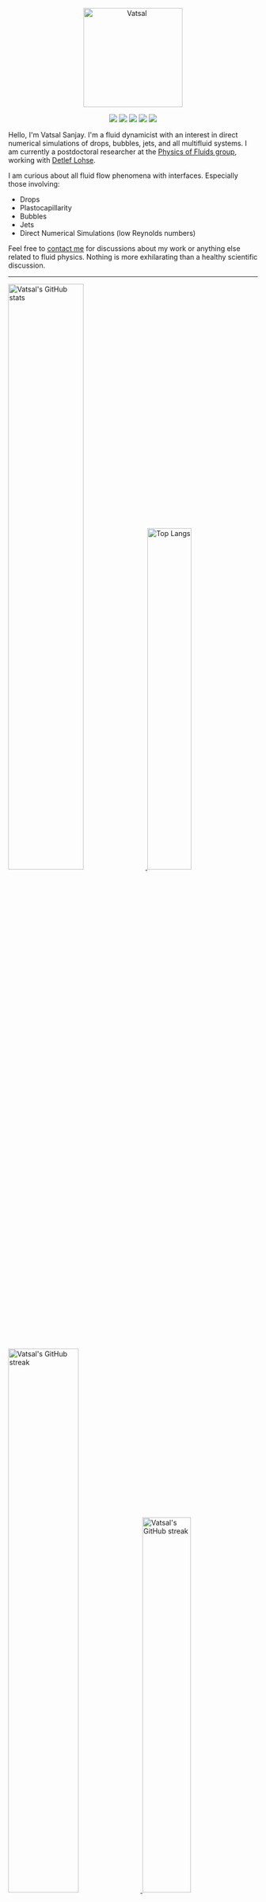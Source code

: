<center>

[<img alt="Vatsal" width="200px" src="https://www.dropbox.com/s/dxyybgtblo8er6h/Logo_Vatsal_Vector.png?raw=1">](https://www.vatsalsanjay.com)

[<img src="https://img.shields.io/badge/googlescholar-4285F4?&style=for-the-badge&logo=googlescholar&logoColor=white">](https://scholar.google.com/citations?hl=en&user=67aQviYAAAAJ)
[<img src="https://img.shields.io/static/v1.svg?&style=for-the-badge&logo=ResearchGate&label=&message=ResearchGate&logoColor=white&color=green">](https://www.researchgate.net/profile/Vatsal-Sanjay-2)
[<img src="https://img.shields.io/badge/twitter-1DA1F2?&style=for-the-badge&logo=twitter&logoColor=white">](https://twitter.com/VatsalSanjay)
[<img src="https://img.shields.io/badge/linkedin-0A66C2?&style=for-the-badge&logo=linkedin">](https://www.linkedin.com/in/vatsalsanjay/)
[<img src="https://img.shields.io/badge/orcid-A6CE39?&style=for-the-badge&logo=orcid&logoColor=white">](https://orcid.org/0000-0002-4293-6099)

</center>

Hello, I'm Vatsal Sanjay. I'm a fluid dynamicist with an interest in direct numerical simulations of drops, bubbles, jets, and all multifluid systems. I am currently a postdoctoral researcher at the [Physics of Fluids group](https://pof.tnw.utwente.nl), working with [Detlef Lohse](https://en.wikipedia.org/wiki/Detlef_Lohse). 

I am curious about all fluid flow phenomena with interfaces. Especially those involving:

- Drops
- Plastocapillarity
- Bubbles
- Jets
- Direct Numerical Simulations (low Reynolds numbers)

Feel free to [contact me](mailto:contact@vatsalsanjay.com) for discussions about my work or anything else related to fluid physics. Nothing is more exhilarating than a healthy scientific discussion.

<!-- ![Vatsal's GitHub stats](https://github-readme-stats-xi-wine-74.vercel.app/api?username=VatsalSy&show_icons=true&theme=vision-friendly-dark)

![Top Langs](https://github-readme-stats-xi-wine-74.vercel.app/api/top-langs/?username=VatsalSy&layout=compact&theme=vision-friendly-dark) -->

---

  <a href="https://github.com/VatsalSy" target="_blank">
    <picture>
      <source media="(prefers-color-scheme: dark)" srcset="https://cust-github-readme-stats.vercel.app/api?username=VatsalSy&show_icons=true&theme=vision-friendly-dark" width="55%" height="auto">
      <img alt="Vatsal's GitHub stats" src="https://cust-github-readme-stats.vercel.app/api?username=VatsalSy&show_icons=true&theme=solarized-light&hide_border=true" width="55%" height="auto">
    </picture>
  </a>
  <a href="https://github.com/VatsalSy" target="_blank">
    <picture>
      <source media="(prefers-color-scheme: dark)" srcset="https://cust-github-readme-stats.vercel.app/api/top-langs/?username=VatsalSy&layout=compact&theme=vision-friendly-dark" width="42%" height="auto">
      <img alt="Top Langs" src="https://cust-github-readme-stats.vercel.app/api/top-langs/?username=VatsalSy&layout=compact&theme=solarized-light&hide_border=true" width="42%" height="auto">
    </picture>
  </a>

  <a href="https://github.com/VatsalSy" target="_blank">
    <picture>
      <source media="(prefers-color-scheme: dark)" srcset="https://github-readme-streak-stats-delta-lovat.vercel.app/?user=VatsalSy&theme=vision-friendly-dark" width="53%" height="auto">
      <img alt="Vatsal's GitHub streak" src="https://github-readme-streak-stats-delta-lovat.vercel.app/?user=VatsalSy&theme=solarized-light&hide_border=true" width="53%" height="auto">
    </picture>
  </a>

  <a href="https://www.youtube.com/@VatsalSanjay" target="_blank">
    <picture>
      <source media="(prefers-color-scheme: dark)" srcset="https://cust-youtube-stats-card.vercel.app/api?channelid=UC-eTdHrAM_eQrWOtNLoT19w&theme=vision_friendly_dark&cache_seconds=0" width="44%" height="auto">
      <img alt="Vatsal's GitHub streak" src="https://cust-youtube-stats-card.vercel.app/api?channelid=UC-eTdHrAM_eQrWOtNLoT19w&theme=solarized_light&hide_border=true" width="44%" height="auto">
    </picture>
 </a>

---

### :zap: Recent Activity

<!--START_SECTION:activity-->
1. 🎉 Merged PR [#2](https://github.com/comphy-lab/Viscoelastic-pizza/pull/2) in [comphy-lab/Viscoelastic-pizza](https://github.com/comphy-lab/Viscoelastic-pizza)
2. 💪 Opened PR [#2](https://github.com/comphy-lab/Viscoelastic-pizza/pull/2) in [comphy-lab/Viscoelastic-pizza](https://github.com/comphy-lab/Viscoelastic-pizza)
3. 🎉 Merged PR [#1](https://github.com/comphy-lab/Viscoelastic-pizza/pull/1) in [comphy-lab/Viscoelastic-pizza](https://github.com/comphy-lab/Viscoelastic-pizza)
4. 💪 Opened PR [#1](https://github.com/comphy-lab/Viscoelastic-pizza/pull/1) in [comphy-lab/Viscoelastic-pizza](https://github.com/comphy-lab/Viscoelastic-pizza)
5. 🚀 Published release [🌊 v2.0.1: ElastoFlow - Complete 2D/3D Viscoelastic Framework](https://github.com/comphy-lab/Viscoelastic3D/releases/tag/v2.0.1) in [comphy-lab/Viscoelastic3D](https://github.com/comphy-lab/Viscoelastic3D)
<!--END_SECTION:activity-->
---

### Hi there 👋
<p align="left"> <img src="https://komarev.com/ghpvc/?username=VatsalSy&label=Profile%20views&color=orange&style=for-the-badge" alt="VatsalSy" /> </p>

---
### :zap: More statistics

<!--START_SECTION:waka-->
![Code Time](http://img.shields.io/badge/Code%20Time-528%20hrs%2030%20mins-blue)

![Lines of code](https://img.shields.io/badge/From%20Hello%20World%20I%27ve%20Written-39.9%20million%20lines%20of%20code-blue)

**🐱 My GitHub Data** 

> 📦 3.4 MB Used in GitHub's Storage 
 > 
> 🏆 1,050 Contributions in the Year 2024
 > 
> 🚫 Not Opted to Hire
 > 
> 📜 78 Public Repositories 
 > 
> 🔑 46 Private Repositories 
 > 
**I'm an Early 🐤** 

```text
🌞 Morning                1010 commits        ███████░░░░░░░░░░░░░░░░░░   27.40 % 
🌆 Daytime                1012 commits        ███████░░░░░░░░░░░░░░░░░░   27.46 % 
🌃 Evening                1178 commits        ████████░░░░░░░░░░░░░░░░░   31.96 % 
🌙 Night                  486 commits         ███░░░░░░░░░░░░░░░░░░░░░░   13.19 % 
```
📅 **I'm Most Productive on Sunday** 

```text
Monday                   415 commits         ███░░░░░░░░░░░░░░░░░░░░░░   11.26 % 
Tuesday                  595 commits         ████░░░░░░░░░░░░░░░░░░░░░   16.14 % 
Wednesday                619 commits         ████░░░░░░░░░░░░░░░░░░░░░   16.79 % 
Thursday                 383 commits         ███░░░░░░░░░░░░░░░░░░░░░░   10.39 % 
Friday                   365 commits         ██░░░░░░░░░░░░░░░░░░░░░░░   09.90 % 
Saturday                 544 commits         ████░░░░░░░░░░░░░░░░░░░░░   14.76 % 
Sunday                   765 commits         █████░░░░░░░░░░░░░░░░░░░░   20.75 % 
```


📊 **This Week I Spent My Time On** 

```text
🕑︎ Time Zone: Europe/Amsterdam

💬 Programming Languages: 
Other                    17 hrs 7 mins       ███████░░░░░░░░░░░░░░░░░░   27.86 % 
C                        14 hrs 51 mins      ██████░░░░░░░░░░░░░░░░░░░   24.19 % 
Git                      10 hrs 12 mins      ████░░░░░░░░░░░░░░░░░░░░░   16.60 % 
Shell                    8 hrs 22 mins       ███░░░░░░░░░░░░░░░░░░░░░░   13.62 % 
Python                   4 hrs 19 mins       ██░░░░░░░░░░░░░░░░░░░░░░░   07.04 % 

🔥 Editors: 
Safari                   33 hrs 44 mins      ██████████████░░░░░░░░░░░   54.91 % 
Warp                     13 hrs 36 mins      ██████░░░░░░░░░░░░░░░░░░░   22.16 % 
Cursor                   12 hrs 7 mins       █████░░░░░░░░░░░░░░░░░░░░   19.73 % 
AdobeIllustrator2025     58 mins             ░░░░░░░░░░░░░░░░░░░░░░░░░   01.57 % 
Notes                    24 mins             ░░░░░░░░░░░░░░░░░░░░░░░░░   00.66 % 

🐱‍💻 Projects: 
Research misc,           37 hrs 29 mins      ███████████████░░░░░░░░░░   61.02 % 
GitHub management        5 hrs 10 mins       ██░░░░░░░░░░░░░░░░░░░░░░░   08.42 % 
Viscoelastic-pizza       3 hrs 44 mins       ██░░░░░░░░░░░░░░░░░░░░░░░   06.09 % 
Viscoelastic3D           1 hr 18 mins        █░░░░░░░░░░░░░░░░░░░░░░░░   02.12 % 
VatsalSy/VatsalSy?tab=rea1 hr 14 mins        █░░░░░░░░░░░░░░░░░░░░░░░░   02.03 % 

💻 Operating System: 
Mac                      61 hrs 26 mins      █████████████████████████   100.00 % 
```

**I Mostly Code in TeX** 

```text
C                        38 repos            ███████░░░░░░░░░░░░░░░░░░   27.34 % 
MATLAB                   12 repos            ██░░░░░░░░░░░░░░░░░░░░░░░   08.63 % 
JavaScript               2 repos             ░░░░░░░░░░░░░░░░░░░░░░░░░   01.44 % 
TypeScript               2 repos             ░░░░░░░░░░░░░░░░░░░░░░░░░   01.44 % 
PHP                      1 repo              ░░░░░░░░░░░░░░░░░░░░░░░░░   00.72 % 
```




 Last Updated on 05/11/2024 08:26:18 UTC
<!--END_SECTION:waka-->
---

[![Vatsal's github activity graph](https://cust-github-readme-activity-graph-yfn1.vercel.app/graph?username=VatsalSy&theme=github-compact&&area=true&hide_border=true&hide_title=true&days=42)](https://github.com/VatsalSy)

<div align="center">
  <a href="https://next.ossinsight.io/widgets/official/analyze-user-contribution-time-distribution?user_id=17101345&period=all_times" target="_blank">
    <picture>
      <source media="(prefers-color-scheme: dark)" srcset="https://next.ossinsight.io/widgets/official/analyze-user-contribution-time-distribution/thumbnail.png?user_id=17101345&period=all_times&image_size=auto&color_scheme=dark" width="721" height="auto">
      <img alt="Contribution Time Distribution of @VatsalSy" src="https://next.ossinsight.io/widgets/official/analyze-user-contribution-time-distribution/thumbnail.png?user_id=17101345&period=all_times&image_size=auto&color_scheme=light" width="721" height="auto">
    </picture>
  </a>
</div>


---
<!-- my-badges start -->
<h4><a href="https://github.com/my-badges/my-badges">My Badges</a></h4>

<a href="my-badges/a-commit.md"><img src="https://my-badges.github.io/my-badges/a-commit.png" alt="One of my commit sha starts with &quot;a&quot;." title="One of my commit sha starts with &quot;a&quot;." width="64"></a>
<a href="my-badges/ab-commit.md"><img src="https://my-badges.github.io/my-badges/ab-commit.png" alt="One of my commit sha starts with &quot;ab&quot;." title="One of my commit sha starts with &quot;ab&quot;." width="64"></a>
<a href="my-badges/chore-commit.md"><img src="https://my-badges.github.io/my-badges/chore-commit.png" alt="I did a little housekeeping! 🧹" title="I did a little housekeeping! 🧹" width="64"></a>
<a href="my-badges/covid-19.md"><img src="https://my-badges.github.io/my-badges/covid-19.png" alt="I rolled before Covid-19: Survivor of the Great TP Shortage" title="I rolled before Covid-19: Survivor of the Great TP Shortage" width="64"></a>
<a href="my-badges/delorean.md"><img src="https://my-badges.github.io/my-badges/delorean.png" alt="I committed on the day Doctor Emmett Brown invented the flux capacitor!" title="I committed on the day Doctor Emmett Brown invented the flux capacitor!" width="64"></a>
<a href="my-badges/epic-commit.md"><img src="https://my-badges.github.io/my-badges/epic-commit.png" alt="I made an epic commit with a message over 500 chars." title="I made an epic commit with a message over 500 chars." width="64"></a>
<a href="my-badges/favorite-word.md"><img src="https://my-badges.github.io/my-badges/favorite-word.png" alt="My favorite word is &quot;the&quot;." title="My favorite word is &quot;the&quot;." width="64"></a>
<a href="my-badges/github-anniversary-5.md"><img src="https://my-badges.github.io/my-badges/github-anniversary-5.png" alt="I joined GitHub 5 years ago." title="I joined GitHub 5 years ago." width="64"></a>
<a href="my-badges/mass-delete-commit.md"><img src="https://my-badges.github.io/my-badges/mass-delete-commit.png" alt="When I delete code, I delete a lot." title="When I delete code, I delete a lot." width="64"></a>
<a href="my-badges/mass-delete-commit-10k.md"><img src="https://my-badges.github.io/my-badges/mass-delete-commit-10k.png" alt="When I delete code, I delete a lot." title="When I delete code, I delete a lot." width="64"></a>
<a href="my-badges/polite-coder.md"><img src="https://my-badges.github.io/my-badges/polite-coder.png" alt="I am a polite coder." title="I am a polite coder." width="64"></a>
<a href="my-badges/public-keys-4.md"><img src="https://my-badges.github.io/my-badges/public-keys-4.png" alt="I have four public keys" title="I have four public keys" width="64"></a>
<a href="my-badges/stars-100.md"><img src="https://my-badges.github.io/my-badges/stars-100.png" alt="I collected 100 stars." title="I collected 100 stars." width="64"></a>
<a href="my-badges/sleepy-coder.md"><img src="https://my-badges.github.io/my-badges/sleepy-coder.png" alt="I am a sleepy coder." title="I am a sleepy coder." width="64"></a>
<a href="my-badges/morning-commits.md"><img src="https://my-badges.github.io/my-badges/morning-commits.png" alt="I commit in the morning." title="I commit in the morning." width="64"></a>
<a href="my-badges/evening-commits.md"><img src="https://my-badges.github.io/my-badges/evening-commits.png" alt="I commit in the evening." title="I commit in the evening." width="64"></a>
<a href="my-badges/midnight-commits.md"><img src="https://my-badges.github.io/my-badges/midnight-commits.png" alt="I commit at midnight." title="I commit at midnight." width="64"></a>
<!-- my-badges end -->

---
